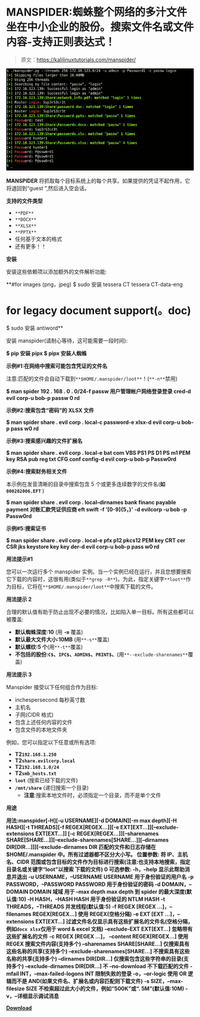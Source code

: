 # MANSPIDER:蜘蛛整个网络的多汁文件坐在中小企业的股份。搜索文件名或文件内容-支持正则表达式！

> 原文：<https://kalilinuxtutorials.com/manspider/>

[![MANSPIDER : Spider Entire Networks For Juicy Files Sitting On SMB Shares. Search Filenames Or File Content – Regex Supported!](img//da14a1c96448bbe847ea3f9888b68796.png "MANSPIDER : Spider Entire Networks For Juicy Files Sitting On SMB Shares. Search Filenames Or File Content – Regex Supported!")](https://1.bp.blogspot.com/-bdbtR7Hf6SE/YPa19r5th2I/AAAAAAAAKJE/UWuh5YSVBec94Hq7zJ8iIbvbLXRSQlawgCLcBGAsYHQ/s700/1%2B%25281%2529.png)

**MANSPIDER** 将抓取每个目标系统上的每个共享。如果提供的凭证不起作用，它将退回到“guest ”,然后进入空会话。

**支持的文件类型**

*   `**PDF**`
*   `**DOCX**`
*   `**XLSX**`
*   `**PPTX**`
*   任何基于文本的格式
*   还有更多！！

**安装**

安装这些依赖项以添加额外的文件解析功能:

**#for images (png，jpeg)
$ sudo 安装 tessera CT tessera CT-data-eng
# for legacy document support(。doc)
$ sudo 安装 antiword**

安装 manspider(请耐心等待，这可能需要一段时间):

**$ pip 安装 pipx
$ pipx 安装人蜘蛛**

**示例#1:在网络中搜索可能包含凭证的文件名**

注意:匹配的文件会自动下载到`**$HOME/.manspider/loot**`！(`**-n**`禁用)

**$ man spider 192 . 168 . 0 . 0/24-f passw 用户管理帐户网络登录登录 cred-d evil corp-u bob-p passw 0 rd**

**示例#2:搜索包含“密码”的 XLSX 文件**

**$ man spider share . evil corp . local-c password-e xlsx-d evil corp-u bob-p pass w0 rd**

**示例#3:搜索感兴趣的文件扩展名**

**$ man spider share . evil corp . local-e bat com VBS PS1 PS D1 PS m1 PEM key RSA pub reg txt CFG conf config-d evil corp-u bob-p Passw0rd**

**示例#4:搜索财务相关文件**

本示例在发音清晰的目录中搜索包含 5 个或更多连续数字的文件名(**如`000202006.EFT`** )

**$ man spider share . evil corp . local–dirnames bank financ payable payment 对账汇款凭证供应商 eft swift -f '[0-9]{5，}' -d evilcorp -u bob -p Passw0rd**

**示例#5:搜索证书**

**$ man spider share . evil corp . local-e pfx p12 pkcs12 PEM key CRT cer CSR jks keystore key key der-d evil corp-u bob-p pass w0 rd**

**用法提示#1**

您可以一次运行多个 manspider 实例。当一个实例已经在运行，并且您想要搜索它下载的内容时，这很有用(类似于`**grep -R**`)。为此，指定关键字`**loot**`作为目标，它将在`**$HOME/.manspider/loot**`中搜索下载的文件。

**用法提示 2**

合理的默认值有助于防止出现不必要的情况，比如陷入单一目标。所有这些都可以被覆盖:

*   **默认蜘蛛深度:10** (用 **`-m`** 覆盖)
*   **默认最大文件大小:10MB** (用`**-s**`覆盖)
*   **默认螺纹:5 个**(用`**-t**`覆盖)
*   **不包括的股份:`C$`、`IPC$`、`ADMIN$`、`PRINT$`、**(用`**--exclude-sharenames**`覆盖)

**用法提示 3**

Manspider 接受以下任何组合作为目标:

*   inchespersecond 每秒英寸数
*   主机名
*   子网(CIDR 格式)
*   包含上述任何内容的文件
*   包含文件的本地文件夹

例如，您可以指定以下任意或所有选项:

*   **T2`192.168.1.250`**
*   **T2`share.evilcorp.local`**
*   **T2`192.168.1.0/24`**
*   **T2`smb_hosts.txt`**
*   **`loot`** (搜索已经下载的文件)
*   **`/mnt/share`** (递归搜索一个目录)
    *   **注意**:搜索本地文件时，必须指定一个目录，而不是单个文件

**用途**

**用法:manspider[-H][-u USERNAME][-d DOMAIN][-m max depth][-H HASH][-t THREADS][-f REGEX[REGEX…]][-e EXT[EXT…]][–exclude-extensions EXT[EXT…]]
[-c REGEX[REGEX…]][–sharenames SHARE[SHARE…]][–exclude-sharenames[SHARE…]][–dirnames DIR[DIR…]]][–exclude-dirnames DIR 匹配的文件和日志存储在$HOME/.manspider 中。所有过滤器都不区分大小写。
位置参数:
将 IP、主机名、CIDR 范围或包含目标的文件作为目标进行搜索(注意:也支持本地搜索，指定目录名或关键字“loot”以搜索
下载的文件)
0 可选参数:
-h，–help 显示此帮助消息并退出
-u USERNAME，–USERNAME USERNAME
用于身份验证的用户名
-p PASSWORD，–PASSWORD PASSWORD
用于身份验证的密码
-d DOMAIN，–DOMAIN DOMAIN 域域
用于 –max depth max depth
到 spider 的最大深度(默认值:10)
-H HASH，–HASH HASH 用于身份验证的 NTLM HASH
-t THREADS，–THREADS
并发线程(默认值:5)
-f REGEX [REGEX …]，–filenames REGEX[REGEX…]
使用 REGEX(空格分隔)
-e EXT [EXT …]，–extensions EXT[EXT…]
过滤文件名仅显示具有这些扩展名的文件名(空格分隔， 例如`docx xlsx`仅用于 word & excel 文档)
–exclude-EXT EXT[EXT…]
忽略带有这些扩展名的文件
-c REGEX [REGEX …]， –content REGEX[REGEX…]
使用 REGEX 搜索文件内容(支持多个)
–sharenames SHARE[SHARE…]
仅搜索具有这些名称的共享(支持多个)
–exclude-sharenames[SHARE…]
不搜索具有这些名称的共享(支持多个)
–dirnames DIR[DIR…]
仅搜索包含这些字符串的目录(支持多个)
–exclude-dirnames DIR[DIR…]
不 –no-download 不下载匹配的文件
-mfail INT，–max-failed-logons INT
限制失败的登录
-o，–or-logic 使用 OR 逻辑而不是 AND(如果文件名、扩展名或内容匹配则下载文件)
-s SIZE，–max-filesize SIZE
不检索超过此大小的文件，例如“500K”或“. 5M”(默认值:10M)
-v，–详细显示调试消息**

[**Download**](https://github.com/blacklanternsecurity/MANSPIDER)
